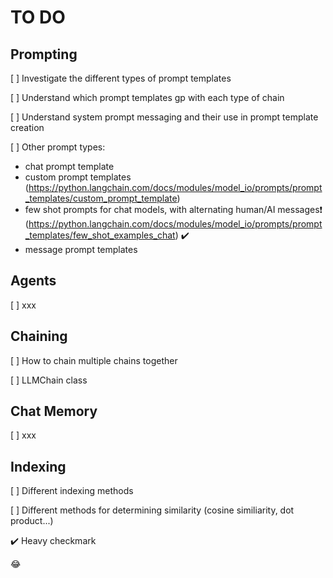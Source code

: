# TO DO

## Prompting

[ ] Investigate the different types of prompt templates

[ ] Understand which prompt templates gp with each type of chain

[ ] Understand system prompt messaging and their use in prompt template creation

[ ] Other prompt types:
- chat prompt template
- custom prompt templates (https://python.langchain.com/docs/modules/model_io/prompts/prompt_templates/custom_prompt_template) 
- few shot prompts for chat models, with alternating human/AI messages❗ (https://python.langchain.com/docs/modules/model_io/prompts/prompt_templates/few_shot_examples_chat) :heavy_check_mark:
- message prompt templates

## Agents

[ ] xxx

## Chaining

[ ] How to chain multiple chains together

[ ] LLMChain class

## Chat Memory

[ ] xxx

## Indexing

[ ] Different indexing methods

[ ] Different methods for determining similarity (cosine similiarity, dot product...)

:heavy_check_mark: Heavy checkmark

:joy: